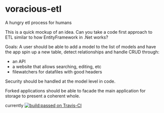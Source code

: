 # voracious-etl
A hungry etl process for humans

This is a quick mockup of an idea.
Can you take a code first approach to ETL similar to how EntityFramework in .Net works?

Goals:
A user should be able to add a model to the list of models and have the app spin up a new table, detect relationships and handle CRUD through:
* an API
* a website that allows searching, editing, etc
* filewatchers for datafiles with good headers

Security should be handled at the model level in code.

Forked applications should be able to facade the main application for storage to present a coherent whole.

currently <a href="https://travis-ci.org/mattkatz/voracious-etl"><img src="https://travis-ci.org/mattkatz/voracious-etl.svg?branch=master" alt="build:passed"> on Travis-CI</a>
